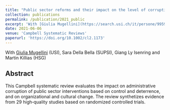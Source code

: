 ```yaml
---
title: "Public sector reforms and their impact on the level of corruption: A systematic review"
collection: publications
permalink: /publication/2021_public
excerpt: 'With [Giulia Mugellini](https://search.usi.ch/it/persone/9959f715e296f42f2d394481459d4e4f/mugellini-giulia) (USI), Sara Della Bella (SUPSI), Giang Ly Isenring and Martin Killias (HSG)'
date: 2021-06-06
venue: 'Campbell Systematic Reviews'
paperurl: 'https://doi.org/10.1002/cl2.1173'
---
```

With [Giulia Mugellini](https://search.usi.ch/it/persone/9959f715e296f42f2d394481459d4e4f/mugellini-giulia) (USI), Sara Della Bella (SUPSI), Giang Ly Isenring and Martin Killias (HSG)

Abstract 
-----

This Campbell systematic review evaluates the impact on administrative corruption of public sector interventions based on control and deterrence, and on organizational and
cultural change. The review synthetizes evidence from 29 high‐quality studies based on randomized controlled trials.
